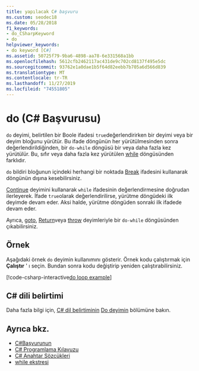 ```yaml
---
title: yapılacak C# başvuru
ms.custom: seodec18
ms.date: 05/28/2018
f1_keywords:
- do_CSharpKeyword
- do
helpviewer_keywords:
- do keyword [C#]
ms.assetid: 50725f79-9ba6-4898-aa78-6e331568a1bb
ms.openlocfilehash: 5612cfb2462117ac431de9c702cd8137f495e5dc
ms.sourcegitcommit: 93762e1a0dae1b5f64d82eebb7b705a6d566d839
ms.translationtype: MT
ms.contentlocale: tr-TR
ms.lasthandoff: 11/27/2019
ms.locfileid: "74551805"
---
```

# <a name="do-c-reference"></a>do (C# Başvurusu)

`do` deyimi, belirtilen bir Boole ifadesi `true`değerlendirirken bir deyimi veya bir deyim bloğunu yürütür. Bu ifade döngünün her yürütülmesinden sonra değerlendirildiğinden, bir `do-while` döngüsü bir veya daha fazla kez yürütülür. Bu, sıfır veya daha fazla kez yürütülen [while](while.md) döngüsünden farklıdır.

`do` bildiri bloğunun içindeki herhangi bir noktada [Break](break.md) ifadesini kullanarak döngünün dışına kesebilirsiniz.

[Continue](continue.md) deyimini kullanarak `while` ifadesinin değerlendirmesine doğrudan ilerleyerek. İfade `true`olarak değerlendirilirse, yürütme döngüdeki ilk deyimde devam eder. Aksi halde, yürütme döngüden sonraki ilk ifadede devam eder.

Ayrıca, [goto](goto.md), [Return](return.md)veya [throw](throw.md) deyimleriyle bir `do-while` döngüsünden çıkabilirsiniz.

## <a name="example"></a>Örnek

Aşağıdaki örnek `do` deyimin kullanımını gösterir. Örnek kodu çalıştırmak için **Çalıştır** ' ı seçin. Bundan sonra kodu değiştirip yeniden çalıştırabilirsiniz.

[!code-csharp-interactive[do loop example](~/samples/snippets/csharp/keywords/IterationKeywordsExamples.cs#4)]

## <a name="c-language-specification"></a>C# dili belirtimi

Daha fazla bilgi için, [ C# dil belirtiminin](/dotnet/csharp/language-reference/language-specification/introduction) [Do deyimin](~/_csharplang/spec/statements.md#the-do-statement) bölümüne bakın.

## <a name="see-also"></a>Ayrıca bkz.

- [C#Başvurunun](../index.md)
- [C# Programlama Kılavuzu](../../programming-guide/index.md)
- [C# Anahtar Sözcükleri](index.md)
- [while ekstresi](while.md)
